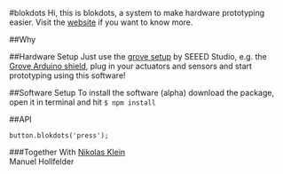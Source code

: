 #blokdots
Hi, this is blokdots, a system to make hardware prototyping easier. Visit the [website](http://blokdots.com) if you want to know more.

##Why

##Hardware Setup
Just use the [grove setup](https://www.seeedstudio.com/category/Grove-c-1003.html?p=0) by SEEED Studio, e.g. the [Grove Arduino shield](https://www.exp-tech.de/module/seeed-grove-system/4778/seeed-studio-grove-base-shield-v2), plug in your actuators and sensors and start prototyping using this software!

##Software Setup
To install the software (alpha) download the package, open it in terminal and hit ```$ npm install```

##API
```
button.blokdots('press');
```


###Together With
[Nikolas Klein](http://nikolasklein.de)  
Manuel Hollfelder